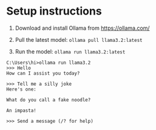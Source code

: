 # Setup instructions

1) Download and install Ollama from https://ollama.com/

2) Pull the latest model: ` ollama pull llama3.2:latest `

3) Run the model: ` ollama run llama3.2:latest `

```
C:\Users\hi>ollama run llama3.2
>>> Hello
How can I assist you today?

>>> Tell me a silly joke
Here's one:

What do you call a fake noodle?

An impasta!

>>> Send a message (/? for help)

```